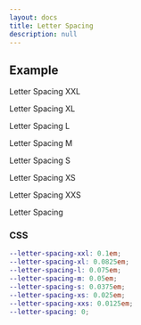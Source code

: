 ```yaml
---
layout: docs
title: Letter Spacing
description: null
---
```


## Example

<p class="letter-spacing-xxl">Letter Spacing XXL</p>
<p class="letter-spacing-xl">Letter Spacing XL</p>
<p class="letter-spacing-l">Letter Spacing L</p>
<p class="letter-spacing-m">Letter Spacing M</p>
<p class="letter-spacing-s">Letter Spacing S</p>
<p class="letter-spacing-xs">Letter Spacing XS</p>
<p class="letter-spacing-xxs">Letter Spacing XXS</p>
<p class="letter-spacing">Letter Spacing</p>

### CSS

```scss
--letter-spacing-xxl: 0.1em;
--letter-spacing-xl: 0.0825em;
--letter-spacing-l: 0.075em;
--letter-spacing-m: 0.05em;
--letter-spacing-s: 0.0375em;
--letter-spacing-xs: 0.025em;
--letter-spacing-xxs: 0.0125em;
--letter-spacing: 0;
```
